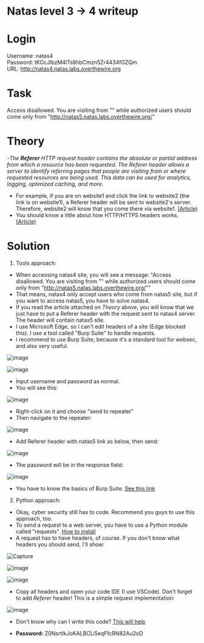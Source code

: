 <h1> Natas level 3 -> 4 writeup </h1>

# Login
Username: natas4  
Password: tKOcJIbzM4lTs8hbCmzn5Zr4434fGZQm  
URL:      http://natas4.natas.labs.overthewire.org

# Task
Access disallowed. You are visiting from "" while authorized users should come only from "http://natas5.natas.labs.overthewire.org/"

# Theory  
-*The **Referer** HTTP request header contains the absolute or partial address from which a resource has been requested. The Referer header allows a server to identify referring pages that people are visiting from or where requested resources are being used. This data can be used for analytics, logging, optimized caching, and more.* 
- For example, if you are on website1 and click the link to website2 (the link is on website1), a Referer header will be sent to website2's server. Therefore, website2 will know that you come there via website1. [(Article)](https://developer.mozilla.org/en-US/docs/Web/HTTP/Headers/Referer)
- You should know a little about how HTTP/HTTPS headers works. [(Article)](https://developer.mozilla.org/en-US/docs/Web/HTTP/Headers)
# Solution
1. Tools approach:
  - When accessing natas4 site, you will see a message: "Access disallowed. You are visiting from "" while authorized users should come only from "http://natas5.natas.labs.overthewire.org/""
  - That means, natas4 only accept users who come from natas5 site, but if you want to access natas5, you have to solve natas4.
  - If you read the article attached on *Theory* above, you will know that we just have to put a Referer header with the request sent to natas4 server. The header will contain natas5 site.
  - I use Microsoft Edge, so I can't edit headers of a site (Edge blocked this). I use a tool called "Burp Suite" to handle requests.
  - I recommend to use Burp Suite, because it's a standard tool for websec, and also very useful.
    
  ![image](https://github.com/NoSpaceAvailable/OverTheWire_Natas/assets/143888307/6baa437a-d2e6-4dca-8f9b-78f8f869f87d)

  ![image](https://github.com/NoSpaceAvailable/OverTheWire_Natas/assets/143888307/41f20cb3-8087-4752-9825-a4f4974b31b7)

  - Input username and password as normal.
  - You will see this:

  ![image](https://github.com/NoSpaceAvailable/OverTheWire_Natas/assets/143888307/c09206ad-7377-45b8-9768-bff5d30e3f87)

  - Right-click on it and choose "send to repeater"
  - Then navigate to the repeater:

  ![image](https://github.com/NoSpaceAvailable/OverTheWire_Natas/assets/143888307/79ce11cd-64af-4fa3-ae47-8715d4e455ec)

  - Add Referer header with natas5 link as below, then send:

  ![image](https://github.com/NoSpaceAvailable/OverTheWire_Natas/assets/143888307/41b82062-f83f-44c7-981f-1e31ec7f356b)

  - The password will be in the response field:

  ![image](https://github.com/NoSpaceAvailable/OverTheWire_Natas/assets/143888307/e1afa211-a88a-4267-bb46-6e5c9865928a)

  - You have to know the basics of Burp Suite. [See this link](https://portswigger.net/burp/documentation/desktop/getting-started)

2. Python approach:
  - Okay, cyber security still has to code. Recommend you guys to use this approach, too.
  - To send a request to a web server, you have to use a Python module called "requests". [How to install](https://pypi.org/project/requests/)
  - A request has to have headers, of course. If you don't know what headers you should send, I'll show:

  ![Capture](https://github.com/NoSpaceAvailable/OverTheWire_Natas/assets/143888307/5c9ea681-cfc0-4ee1-9992-c61551a43969)

  ![image](https://github.com/NoSpaceAvailable/OverTheWire_Natas/assets/143888307/bb0ab815-4413-4a8c-a9ce-971a4b506543)

  ![image](https://github.com/NoSpaceAvailable/OverTheWire_Natas/assets/143888307/78b2c81c-7b98-45dd-abc3-ac789359c963)

  - Copy all headers and open your code IDE (I use VSCode). Don't forget to add *Referer* header! This is a simple request implementation:
    
  ![image](https://github.com/NoSpaceAvailable/OverTheWire_Natas/assets/143888307/ed90097e-dcab-49ad-99a2-2d8ad94fdbca)

  - Don't know why can I write this code? [This will help](https://reqbin.com/code/python/ixa9gi7o/python-http-request-example#:~:text=To%20send%20an%20HTTP%20request,set%20rate%20limits%20and%20timeouts.)

- **Password:** Z0NsrtIkJoKALBCLi5eqFfcRN82Au2oD
